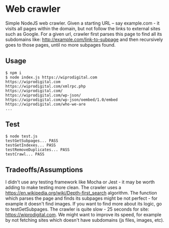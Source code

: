 # Web crawler
Simple NodeJS web crawler.
Given a starting URL – say example.com - it visits all pages within the domain,
but not follow the links to external sites such as Google.
For a given url, crawler first parses this page to find all its subdomains like:
http://example.com/link-to-subpage and then recursively goes to those pages,
until no more subpages found.

## Usage
```
$ npm i
$ node index.js https://wiprodigital.com
https://wiprodigital.com
https://wiprodigital.com/xmlrpc.php
https://wiprodigital.com/
https://wiprodigital.com/wp-json/
https://wiprodigital.com/wp-json/oembed/1.0/embed
https://wiprodigital.com/who-we-are
...
```

## Test
```
$ node test.js
testGetSubpages... PASS
testGetIndexes... PASS
testRemoveDuplicates... PASS
testCrawl... PASS
```


## Tradeoffs/Assumptions
I didn't use any testing framework like Mocha or Jest - it may be worth adding to make testing more clean.
The crawler uses a https://en.wikipedia.org/wiki/Depth-first_search algorithm.
The function which parses the page and finds its subpages might be not perfect - for example it doesn't find images.
If you want to find more about its logic, go to testGetSubpages.
The crawler is quite slow - 25 seconds for site: https://wiprodigital.com.
We might want to improve its speed, for example by not fetching sites which doesn't have subdomains (js files, images, etc).
